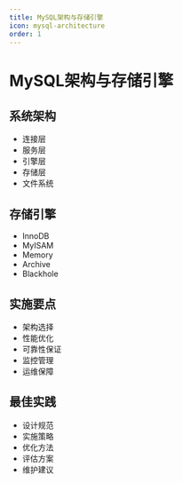 ```yaml
---
title: MySQL架构与存储引擎
icon: mysql-architecture
order: 1
---
```


# MySQL架构与存储引擎

## 系统架构
- 连接层
- 服务层
- 引擎层
- 存储层
- 文件系统

## 存储引擎
- InnoDB
- MyISAM
- Memory
- Archive
- Blackhole

## 实施要点
- 架构选择
- 性能优化
- 可靠性保证
- 监控管理
- 运维保障

## 最佳实践
- 设计规范
- 实施策略
- 优化方法
- 评估方案
- 维护建议
